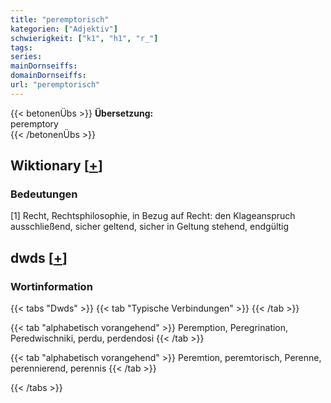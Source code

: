 ```yaml
---
title: "peremptorisch"
kategorien: ["Adjektiv"]
schwierigkeit: ["k1", "h1", "r_"]
tags:
series:
mainDornseiffs:
domainDornseiffs:
url: "peremptorisch"
---
```


{{< betonenÜbs >}}
**Übersetzung:**  
peremptory  
{{< /betonenÜbs >}}

## Wiktionary [[+](https://de.wiktionary.org/wiki/peremptorisch)]

### Bedeutungen
[1] Recht, Rechtsphilosophie, in Bezug auf Recht: den Klageanspruch ausschließend, sicher geltend, sicher in Geltung stehend, endgültig  



## dwds [[+](https://www.dwds.de/wb/peremptorisch)]

### Wortinformation
{{< tabs "Dwds" >}}
{{< tab "Typische Verbindungen" >}}
{{< /tab >}}

{{< tab "alphabetisch vorangehend" >}}
Peremption, Peregrination, Peredwischniki, perdu, perdendosi
{{< /tab >}}

{{< tab "alphabetisch vorangehend" >}}
Peremtion, peremtorisch, Perenne, perennierend, perennis
{{< /tab >}}

{{< /tabs >}}

